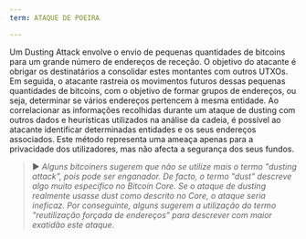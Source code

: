 ```yaml
---
term: ATAQUE DE POEIRA

---
```

Um Dusting Attack envolve o envio de pequenas quantidades de bitcoins para um grande número de endereços de receção. O objetivo do atacante é obrigar os destinatários a consolidar estes montantes com outros UTXOs. Em seguida, o atacante rastreia os movimentos futuros dessas pequenas quantidades de bitcoins, com o objetivo de formar grupos de endereços, ou seja, determinar se vários endereços pertencem à mesma entidade. Ao correlacionar as informações recolhidas durante um ataque de dusting com outros dados e heurísticas utilizados na análise da cadeia, é possível ao atacante identificar determinadas entidades e os seus endereços associados. Este método representa uma ameaça apenas para a privacidade dos utilizadores, mas não afecta a segurança dos seus fundos.

> ► *Alguns bitcoiners sugerem que não se utilize mais o termo "dusting attack", pois pode ser enganador. De facto, o termo "dust" descreve algo muito específico no Bitcoin Core. Se o ataque de dusting realmente usasse dust como descrito no Core, o ataque seria ineficaz. Por conseguinte, alguns sugerem a utilização do termo "reutilização forçada de endereços" para descrever com maior exatidão este ataque.*